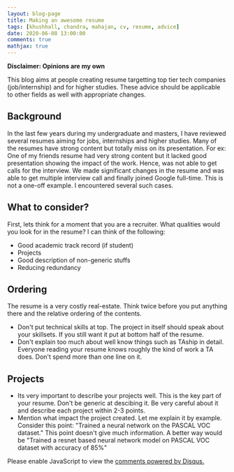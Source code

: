 ```yaml
---
layout: blog-page
title: Making an awesome resume
tags: [khushhall, chandra, mahajan, cv, resume, advice]
date: 2020-06-08 13:00:00
comments: true
mathjax: true
---
```


**Disclaimer: Opinions are my own**

This blog aims at people creating resume targetting top tier tech companies (job/internship) and for higher studies. These advice should be applicable to other fields as well with appropriate changes.

## Background

In the last few years during my undergraduate and masters, I have reviewed several resumes aiming for jobs, internships and higher studies. Many of the resumes have strong content but totally miss on its presentation. For ex: One of my friends resume had very strong content but it lacked good presentation showing the impact of the work. Hence, was not able to get calls for the interview. We made significant changes in the resume and was able to get multiple interview call and finally joined Google full-time. This is not a one-off example. I encountered several such cases.

## What to consider?

First, lets think for a moment that you are a recruiter. What qualities would you look for in the resume? I can think of the following:

- Good academic track record (if student)
- Projects
- Good description of non-generic stuffs
- Reducing redundancy

## Ordering

The resume is a very costly real-estate. Think twice before you put anything there and the relative ordering of the contents.

- Don't put technical skills at top. The project in itself should speak about your skillsets. If you still want it put at bottom half of the resume.
- Don't explain too much about well know things such as TAship in detail. Everyone reading your resume knows roughly the kind of work a TA does. Don't spend more than one line on it.

## Projects

- Its very important to describe your projects well. This is the key part of your resume. Don't be generic at descibing it. Be very careful about it and describe each project within 2-3 points.
- Mention what impact the project created. Let me explain it by example. Consider this point: "Trained a neural network on the PASCAL VOC dataset." This point doesn't give much information. A better way would be "Trained a resnet based neural network model on PASCAL VOC dataset with accuracy of 85%"

<div id="disqus_thread"></div>
<script>

/**
*  RECOMMENDED CONFIGURATION VARIABLES: EDIT AND UNCOMMENT THE SECTION BELOW TO INSERT DYNAMIC VALUES FROM YOUR PLATFORM OR CMS.
*  LEARN WHY DEFINING THESE VARIABLES IS IMPORTANT: https://disqus.com/admin/universalcode/#configuration-variables*/
/*
var disqus_config = function () {
this.page.url = PAGE_URL;  // Replace PAGE_URL with your page's canonical URL variable
this.page.identifier = PAGE_IDENTIFIER; // Replace PAGE_IDENTIFIER with your page's unique identifier variable
};
*/
(function() { // DON'T EDIT BELOW THIS LINE
var d = document, s = d.createElement('script');
s.src = 'https://khushhallchandra-github-io.disqus.com/embed.js';
s.setAttribute('data-timestamp', +new Date());
(d.head || d.body).appendChild(s);
})();
</script>
<noscript>Please enable JavaScript to view the <a href="https://disqus.com/?ref_noscript">comments powered by Disqus.</a></noscript>

